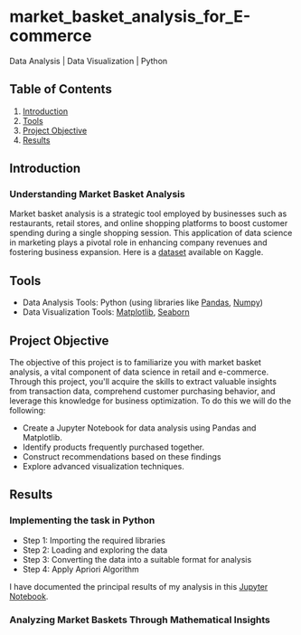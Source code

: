 # market_basket_analysis_for_E-commerce
Data Analysis | Data Visualization | Python

## Table of Contents 

1. [Introduction](#introduction)
2. [Tools](#tools)
3. [Project Objective](#objective)
4. [Results](#results)


## Introduction <a name="introduction"></a>
### Understanding Market Basket Analysis
Market basket analysis is a strategic tool employed by businesses such as restaurants, retail stores, and online shopping platforms to boost customer spending during a single shopping session. This application of data science in marketing plays a pivotal role in enhancing company revenues and fostering business expansion. Here is a [dataset](https://www.kaggle.com/datasets/umairaslam/grocery/download) available on Kaggle. 

## Tools <a name="tools"></a>
* Data Analysis Tools: Python (using libraries like [Pandas](https://pandas.pydata.org/), [Numpy](https://numpy.org/))
* Data Visualization Tools: [Matplotlib](https://matplotlib.org/stable/index.html), [Seaborn](https://seaborn.pydata.org/)

## Project Objective<a name="objective"></a>
The objective of this project is to familiarize you with market basket analysis, a vital component of data science in retail and e-commerce. Through this project, you'll acquire the skills to extract valuable insights from transaction data, comprehend customer purchasing behavior, and leverage this knowledge for business optimization.
To do this we will do the following: 
- Create a Jupyter Notebook for data analysis using Pandas and Matplotlib.
- Identify products frequently purchased together.
- Construct recommendations based on these findings
- Explore advanced visualization techniques.

## Results <a name="results"></a>
### Implementing the task in Python
- Step 1: Importing the required libraries
- Step 2: Loading and exploring the data
- Step 3: Converting the data into a suitable format for analysis
- Step 4: Apply Apriori Algorithm
  
I have documented the principal results of my analysis in this [Jupyter Notebook](https://github.com/kachiann/market_basket_analysis_for_E-commerce/blob/main/Project-%20Market%20Basket%20Analysis-Copy1.ipynb).
 ### Analyzing Market Baskets Through Mathematical Insights
